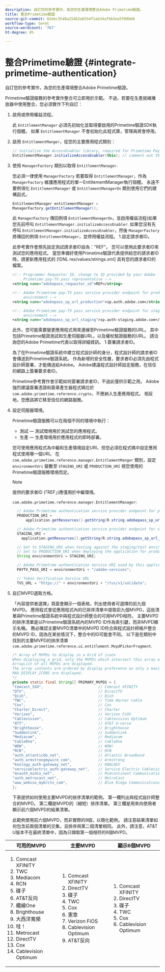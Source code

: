 ```yaml
---
description: 自訂您的參考實作，為您的生產環境整合Adobe Primetime驗證。
title: 整合Primetime驗證
source-git-commit: 02ebc3548a254b2a6554f1ab34afbb3ea5f09bb8
workflow-type: tm+mt
source-wordcount: '767'
ht-degree: 0%

---
```


# 整合Primetime驗證 {#integrate-primetime-authentication}

自訂您的參考實作，為您的生產環境整合Adobe Primetime驗證。

Primetime驗證服務的參考實作整合可立即用於示範。 不過，若要在生產就緒播放器中使用整合，您必須實作下列自訂：

1. 啟用或停用權益流程。

   此 `EntitlementManager` 必須先初始化並取得要啟用的Primetime驗證SDK執行個體。 如果 `EntitlementManager` 不會初始化此程式庫，管理員將會停用。
1. 啟用 `EntitlementManger`，從您的主要應用程式類別：

   ```java
   // initialize the AccessEnabler library, required for Primetime PayTV Pass entitlement workflows 
   EntitlementManager.initializeAccessEnabler(this); // comment out this line to disable entitlement workflows
   ```

1. 使用 `ManagerFactory` 類別以取得 `EntitlementManager`.

   您必須一律使用 `ManagerFactory` 若要取得 `EntitlementManager`，作為 `ManagerFactory` 維護應用程式的單一EntitlementManager執行個體。 永遠不要例項化 `EntitlementManager` 或 `EntitlementManagerOn` 類別使用它們的建構函式。

   ```java
   EntitlementManager entitlementManager =  
   ManagerFactory.getEntitlementManager();
   ```

   此 `ManagerFactory` 傳回例項 `EntitlementManagerOn`，並啟用權益流程(如果您先前呼叫 `EntitlementManager.initializeAccessEnabler`. 如果您沒有先呼叫 `EntitlementManager.initializeAccessEnabler`，然後 `ManagerFactory` 將傳回的例項 `EntitlementManager`，並停用權益流程。 1.設定請求者ID。

   此參考實作會預先設定測試請求者ID設為：&quot;REF&quot;。 您可以使用此要求者ID來測試您的應用程式。 當您準備好使用Primetime驗證代表提供給您的請求者ID時，請更新應用程式的 [!DNL res/values/strings.xml] 具有您的請求者ID的檔案。

   ```xml
   <!-- Programmer Requestor ID, change to ID provided by your Adobe  
        Primetime pay-TV pass representative --> 
   <string name="adobepass_requestor_id">REF</string> 
   
   <!-- Adobe Primetime pay-TV pass service provider endpoint for production 
        environment --> 
   <string name="adobepass_sp_url_production">sp.auth.adobe.com</string> 
   
   <!-- Adobe Primetime pay-TV pass service provider endpoint for staging  
        environment --> 
   <string name="adobepass_sp_url_staging">sp.auth-staging.adobe.com</string>
   ```

   此外，您可能需要變更應用程式用來連線至Primetime驗證服務的URL。 其中包括Primetime驗證測試和生產伺服器URL，以及權杖驗證服務的URL。 請洽詢您的Adobe Primetime代表以取得詳細資訊。 1.簽署請求者ID。

   為了在Primetime驗證系統中建立程式設計師的身分，程式設計師的請求者ID會傳送到Primetime驗證系統。 作為新增的安全性層，要求者ID必須先由程式設計師簽署，才能傳送給Adobe。 Adobe建議程式設計師設定服務，在信任的網路上簽署要求者ID。

   Primetime參考實作會示範如何簽署請求者ID，不過此僅供示範之用。 Adobe強烈建議簽署憑證和簽章產生器程式碼位於 `com.adobe.primetime.reference.crypto`、不應納入生產應用程式。 相反地，您應該將它移至信任的網路服務。

1. 設定伺服器環境。

   Primetime驗證服務可以在兩個不同的環境中執行：

   * 測試 — 測試環境用於測試您的應用程式。
   * 生產 — 生產環境用於應用程式的即時部署。

   您可使用應用程式為中繼和生產環境設定URI，但您必須在程式碼中設定應用程式使用哪一個URI。 在 `com.adobe.primetime.reference.manager.EntitlementManger` 類別，設定 `environmentUri` 變數至 `STAGING_URI` 或 `PRODUCTION_URI` 視您使用的Primetime驗證服務環境而定。

   >[!NOTE]
   >
   >提供的要求者ID (「REF」)應僅用於中繼環境。

   `com.adobe.primetime.reference.manager.EntitlementManager`:

   ```java
     // Adobe Primetime authentication service provider endpoint for production environment 
     PRODUCTION_URI = 
         application.getResources().getString(R.string.adobepass_sp_url_production); 
   
     // Adobe Primetime authentication service provider endpoint for staging environment 
     STAGING_URI = 
       application.getResources().getString(R.string.adobepass_sp_url_staging); 
   
     // Set to STAGING_URI when testing against the staging/test environment 
     // Set to PRODUCTION_URI when deploying the application for production use 
     String environmentUri = STAGING_URI; 
   
     // Adobe Primetime authentication service URI used by this application 
     PAYTV_PASS_URI = environmentUri + "/adobe-services"; 
   
     // Token Verification Service URL 
     TVS_URL = "https://" + environmentUri + "/tvs/v1/validate";
   ```

1. 自訂MVPD選取方格。

   「內容提供者選擇」頁面會顯示一個表格，列出使用者可選擇的前九個MVPD。 應用程式會從應用程式內的已排序清單中提取前九個MVPD，這些清單與Primetime驗證系統中與程式設計師整合的可用MVPD相符。 主要MVPD的排序清單是以Primetime驗證系統內的MVPD ID作為索引鍵，而非MVPD顯示名稱。 務必確認主要MVPD清單中的MVPD ID符合與程式設計師帳戶整合的MVPD ID，因為在某些情況下，整合中的ID可能會不同。 以下是在類別中找到的主要MVPD的排序清單 `com.adobe.primetime.reference.ui.entitlement.MvpdPickerFragment`.

   ```java
   /* Array of MVPDs to display in a Grid of icons 
   When displaying a grid, only the MVPDs which intersect this array and the 
   ArrayList of all MVPDs are displayed. 
   The array contents are ordered by display preference as only a maximum of 
   MAX_DISPLAY_ICONS are displayed. 
   */ 
   private static final String[] PRIMARY_MVPDS = { 
   "Comcast_SSO",                         // Comcast XFINITY 
   "DTV",                                 // DirectTV 
   "Dish",                                // Dish 
   "TWC",                                 // Time Warner Cable 
   "Cox",                                 // Cox 
   "Charter_Direct",                      // Charter 
   "Verizon",                             // Verizon FiOS 
   "Cablevision",                         // Cablevision Optimum 
   "ATT",                                 // AT&T U-verse 
   "Brighthouse",                         // Brighthouse 
   "Suddenlink",                          // Suddenlink 
   "Mediacom",                            // Mediacom 
   "CableOne",                            // CableOne 
   "WOW",                                 // WOW! 
   "RCN",                                 // RCN 
   "auth_atlanticbb_net",                 // Atlantic Broadband 
   "auth_armstrongmywire_com",            // Armstrong 
   "knology_auth-gateway_net",            // KNOLOGY 
   "serviceelectric_auth-gateway_net",    // Service Electric Cablevision 
   "msauth_midco_net",                    // Midcontinent Communications 
   "auth_metrocast_net",                  // MetroCast 
   "www_websso_mybrctv_com",              // Blue Ridge Communications 
   };
   ```

   下表提供如何使用主要MVPD的排序清單的範例。 第一欄列出與程式設計師整合的MVPD。 第二欄是MVPD的（縮短）排序清單。 第三欄是用來向使用者顯示前六個MVPD的結果清單。

   此範例使用前六個MVPD，而非實際的9個，以簡化範例。 請注意結果清單如何包含前兩個清單的交集，且排序與第二個清單相同。 此外，請注意，AT&amp;T U版本不在最終清單中，因為只擷取第一個相符的6個MVPD。

| 可用的MVPD | 主要MVPD | 顯示6個MVPD |
|--- |--- |--- |
| <ol><li>Comcast XFINITY</li><li>TWC</li><li>Mediacom</li><li>RCN</li><li>碟子</li><li>AT&amp;T反向</li><li>纜線One</li><li>Brighthouse</li><li>大西洋寬頻</li><li>哇！</li><li>Metrocast</li><li>DirectTV </li><li>Cox</li><li>Cablevision Optimum</li></ol> | <ol><li>Comcast XFINITY</li><li>DirectTV</li><li>碟子</li><li> TWC</li><li>Cox</li><li>憲章</li><li>Verizon FiOS</li><li>Cablevision Optimum</li><li>AT&amp;T反向</li></ol> | <ol><li>Comcast XFINITY</li><li>DirectTV</li><li>碟子</li><li>TWC</li><li>Cox</li><li>Cablevision Optimum</li></ol> |
